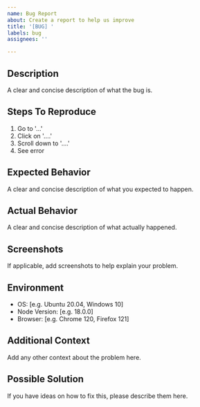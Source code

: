 ```yaml
---
name: Bug Report
about: Create a report to help us improve
title: '[BUG] '
labels: bug
assignees: ''

---
```


## Description
A clear and concise description of what the bug is.

## Steps To Reproduce
1. Go to '...'
2. Click on '....'
3. Scroll down to '....'
4. See error

## Expected Behavior
A clear and concise description of what you expected to happen.

## Actual Behavior
A clear and concise description of what actually happened.

## Screenshots
If applicable, add screenshots to help explain your problem.

## Environment
- OS: [e.g. Ubuntu 20.04, Windows 10]
- Node Version: [e.g. 18.0.0]
- Browser: [e.g. Chrome 120, Firefox 121]

## Additional Context
Add any other context about the problem here.

## Possible Solution
If you have ideas on how to fix this, please describe them here.
